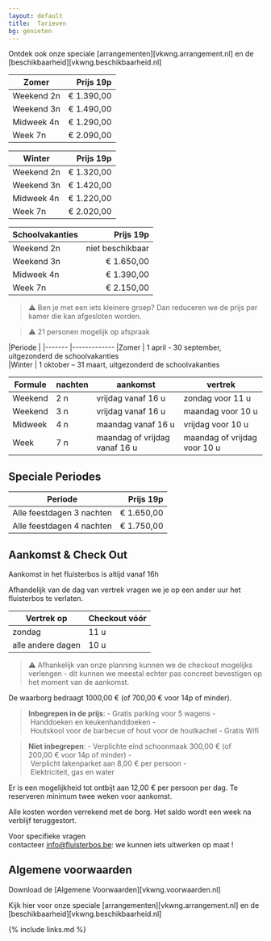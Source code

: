 ```yaml
---
layout: default
title:  Tarieven
bg: genieten
---
```


Ontdek ook onze speciale [arrangementen][vkwng.arrangement.nl] en de [beschikbaarheid][vkwng.beschikbaarheid.nl]

|Zomer|Prijs 19p|
|---|---:|
|Weekend 2n|€ 1.390,00|
|Weekend 3n|€ 1.490,00|
|Midweek 4n|€ 1.290,00|
|Week 7n|€ 2.090,00|

|Winter|Prijs 19p|
|---|---:|
|Weekend 2n|€ 1.320,00|
|Weekend 3n|€ 1.420,00|
|Midweek 4n|€ 1.220,00|
|Week 7n|€ 2.020,00|

|Schoolvakanties|Prijs 19p|
|---|---:|
|Weekend 2n|niet beschikbaar|
|Weekend 3n|€ 1.650,00|
|Midweek 4n|€ 1.390,00|
|Week 7n|€ 2.150,00|

> ⚠ Ben je met een iets kleinere groep?  Dan reduceren we de prijs per kamer die kan afgesloten worden.

> ⚠ 21 personen mogelijk op afspraak


|Periode |
|------- |-------------
|Zomer   |  1 april - 30 september, uitgezonderd de schoolvakanties            
|Winter  |  1 oktober – 31 maart, uitgezonderd de schoolvakanties

|Formule          | nachten | aankomst                                | vertrek
|-----------------|---------|-----------------------------------------|-----------------------------------
|Weekend          | 2 n     | vrijdag vanaf&nbsp;16&nbsp;u            | zondag voor&nbsp;11&nbsp;u
|Weekend          | 3 n     | vrijdag vanaf&nbsp;16&nbsp;u            | maandag voor&nbsp;10&nbsp;u
|Midweek          | 4 n     | maandag vanaf&nbsp;16&nbsp;u            | vrijdag voor&nbsp;10&nbsp;u
|Week             | 7 n     | maandag of vrijdag vanaf&nbsp;16&nbsp;u | maandag of vrijdag voor&nbsp;10&nbsp;u


## Speciale Periodes

|Periode|Prijs 19p|
|:---:|---:|
|Alle feestdagen 3 nachten |€ 1.650,00|
|Alle feestdagen 4 nachten |€ 1.750,00|

## Aankomst & Check Out	

Aankomst in het fluisterbos is altijd vanaf 16h	

Afhandelijk van de dag van vertrek vragen we je op een ander uur het fluisterbos te verlaten.	

|Vertrek op | Checkout vóór
|---|---
|zondag|11 u
|alle andere dagen|10 u

> ⚠ Afhankelijk van onze planning kunnen we de checkout mogelijks verlengen - dit kunnen we meestal echter pas concreet bevestigen op het moment van de aankomst.

De waarborg bedraagt 1000,00&nbsp;€ (of 700,00&nbsp;€ voor 14p of minder).

> **Inbegrepen in de prijs**: - Gratis parking voor 5 wagens - Handdoeken en keukenhanddoeken - Houtskool voor de barbecue of hout voor de houtkachel - Gratis Wifi

> **Niet inbegrepen**: - Verplichte eind schoonmaak 300,00&nbsp;€ (of 200,00&nbsp;€ voor 14p of minder) - Verplicht lakenparket aan 8,00&nbsp;€ per persoon - Elektriciteit, gas en water

Er is een mogelijkheid tot ontbijt aan 12,00&nbsp;€ per persoon per dag. Te reserveren minimum twee weken voor aankomst.

Alle kosten worden verrekend met de borg. Het saldo wordt een week na verblijf teruggestort.

Voor specifieke vragen contacteer info@fluisterbos.be: we kunnen iets uitwerken op maat !

## Algemene voorwaarden
Download de [Algemene Voorwaarden][vkwng.voorwaarden.nl]

Kijk hier voor onze speciale [arrangementen][vkwng.arrangement.nl] en de [beschikbaarheid][vkwng.beschikbaarheid.nl]

{% include links.md %}
